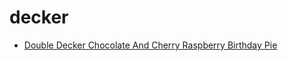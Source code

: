 # decker

 * [Double Decker Chocolate And Cherry Raspberry Birthday Pie](index/d/double-decker-chocolate-and-cherry-raspberry-birthday-pie.json)
